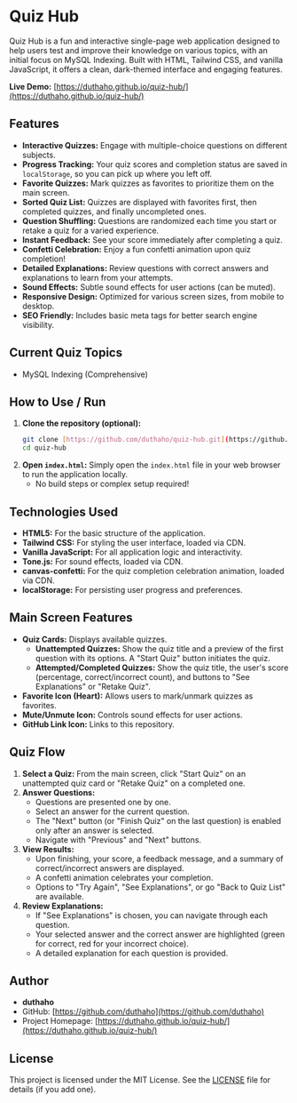 # Quiz Hub

Quiz Hub is a fun and interactive single-page web application designed to help users test and improve their knowledge on various topics, with an initial focus on MySQL Indexing. Built with HTML, Tailwind CSS, and vanilla JavaScript, it offers a clean, dark-themed interface and engaging features.

**Live Demo:** [https://duthaho.github.io/quiz-hub/](https://duthaho.github.io/quiz-hub/)

## Features

* **Interactive Quizzes:** Engage with multiple-choice questions on different subjects.
* **Progress Tracking:** Your quiz scores and completion status are saved in `localStorage`, so you can pick up where you left off.
* **Favorite Quizzes:** Mark quizzes as favorites to prioritize them on the main screen.
* **Sorted Quiz List:** Quizzes are displayed with favorites first, then completed quizzes, and finally uncompleted ones.
* **Question Shuffling:** Questions are randomized each time you start or retake a quiz for a varied experience.
* **Instant Feedback:** See your score immediately after completing a quiz.
* **Confetti Celebration:** Enjoy a fun confetti animation upon quiz completion!
* **Detailed Explanations:** Review questions with correct answers and explanations to learn from your attempts.
* **Sound Effects:** Subtle sound effects for user actions (can be muted).
* **Responsive Design:** Optimized for various screen sizes, from mobile to desktop.
* **SEO Friendly:** Includes basic meta tags for better search engine visibility.

## Current Quiz Topics

* MySQL Indexing (Comprehensive)

## How to Use / Run

1.  **Clone the repository (optional):**
    ```bash
    git clone [https://github.com/duthaho/quiz-hub.git](https://github.com/duthaho/quiz-hub.git)
    cd quiz-hub
    ```
2.  **Open `index.html`:** Simply open the `index.html` file in your web browser to run the application locally.
    * No build steps or complex setup required!

## Technologies Used

* **HTML5:** For the basic structure of the application.
* **Tailwind CSS:** For styling the user interface, loaded via CDN.
* **Vanilla JavaScript:** For all application logic and interactivity.
* **Tone.js:** For sound effects, loaded via CDN.
* **canvas-confetti:** For the quiz completion celebration animation, loaded via CDN.
* **localStorage:** For persisting user progress and preferences.

## Main Screen Features

* **Quiz Cards:** Displays available quizzes.
    * **Unattempted Quizzes:** Show the quiz title and a preview of the first question with its options. A "Start Quiz" button initiates the quiz.
    * **Attempted/Completed Quizzes:** Show the quiz title, the user's score (percentage, correct/incorrect count), and buttons to "See Explanations" or "Retake Quiz".
* **Favorite Icon (Heart):** Allows users to mark/unmark quizzes as favorites.
* **Mute/Unmute Icon:** Controls sound effects for user actions.
* **GitHub Link Icon:** Links to this repository.

## Quiz Flow

1.  **Select a Quiz:** From the main screen, click "Start Quiz" on an unattempted quiz card or "Retake Quiz" on a completed one.
2.  **Answer Questions:**
    * Questions are presented one by one.
    * Select an answer for the current question.
    * The "Next" button (or "Finish Quiz" on the last question) is enabled only after an answer is selected.
    * Navigate with "Previous" and "Next" buttons.
3.  **View Results:**
    * Upon finishing, your score, a feedback message, and a summary of correct/incorrect answers are displayed.
    * A confetti animation celebrates your completion.
    * Options to "Try Again", "See Explanations", or go "Back to Quiz List" are available.
4.  **Review Explanations:**
    * If "See Explanations" is chosen, you can navigate through each question.
    * Your selected answer and the correct answer are highlighted (green for correct, red for your incorrect choice).
    * A detailed explanation for each question is provided.

## Author

* **duthaho**
* GitHub: [https://github.com/duthaho](https://github.com/duthaho)
* Project Homepage: [https://duthaho.github.io/quiz-hub/](https://duthaho.github.io/quiz-hub/)

## License

This project is licensed under the MIT License. See the [LICENSE](LICENSE) file for details (if you add one).
